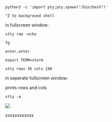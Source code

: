 ````
python3 -c 'import pty;pty.spawn("/bin/bash")'

````

````
^Z to background shell

`````

in fullscreen window :
````
stty raw -echo

fg

enter,enter

export TERM=xterm

stty rows 36 cols 190
`````
in seperate fullscreen window:

prints rows and cols
````
stty -a

`````









![](test.png)


xxxxxxxxxxxx